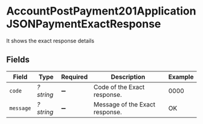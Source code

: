 # AccountPostPayment201ApplicationJSONPaymentExactResponse

It shows the exact response details


## Fields

| Field                          | Type                           | Required                       | Description                    | Example                        |
| ------------------------------ | ------------------------------ | ------------------------------ | ------------------------------ | ------------------------------ |
| `code`                         | *?string*                      | :heavy_minus_sign:             | Code of the Exact response.    | 0000                           |
| `message`                      | *?string*                      | :heavy_minus_sign:             | Message of the Exact response. | OK                             |